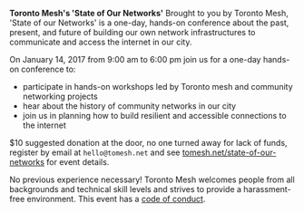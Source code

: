 **Toronto Mesh's 'State of Our Networks'**
Brought to you by Toronto Mesh, 'State of our Networks' is a one-day, hands-on conference about the past, present, and future of building our own network infrastructures to communicate and access the internet in our city.

On January 14, 2017 from 9:00 am to 6:00 pm join us for a one-day hands-on conference to:

- participate in hands-on workshops led by Toronto mesh and community networking projects
- hear about the history of community networks in our city
- join us in planning how to build resilient and accessible connections to the internet

$10 suggested donation at the door, no one turned away for lack of funds, register by email at `hello@tomesh.net` and see [tomesh.net/state-of-our-networks](https://tomesh.net/state-of-our-networks) for event details.

No previous experience necessary! Toronto Mesh welcomes people from all backgrounds and technical skill levels and strives to provide a harassment-free environment. This event has a [code of conduct](https://tomesh.net/code-of-conduct/).
